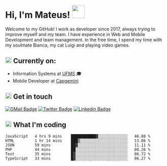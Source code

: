 # Hi, I'm Mateus! <img src="https://media.giphy.com/media/Lp2DXaHwco9FK/giphy.gif" width="40" height="40" />

Welcome to my GitHub! I work as developer since 2017, always trying to improve myself and my team. I have experience in Web and Mobile Development and team management. In the free time, I spend my time with my soulmate Bianca, my cat Luigi and playing video games.

## <img src="https://github.githubassets.com/images/icons/emoji/unicode/1f469-1f4bb.png" width="20" height="20" /> Currently on:
- Information Systems at [UFMS](https://www.ufms.br) :mortar_board:
- Mobile Developer at [Capgemini](https://www.capgemini.com)

## <img src="https://github.githubassets.com/images/icons/emoji/unicode/2615.png" width="20" height="20"/> Get in touch
[![GMail Badge](https://img.shields.io/badge/Gmail-D14836?style=for-the-badge&logo=gmail&logoColor=white&link=http://mailto:mateusragazzi.b@gmail.com)](http://malito:mateusragazzi.b@gmail.com)
[![Twitter Badge](https://img.shields.io/badge/Twitter-1DA1F2?style=for-the-badge&logo=twitter&logoColor=white&link=https://twitter.com/r_mateus39)](https://twitter.com/r_mateus39)
[![Linkedin Badge](https://img.shields.io/badge/LinkedIn-0077B5?style=for-the-badge&logo=linkedin&logoColor=white&link=https://www.linkedin.com/in/mateus-ragazzi/)](https://www.linkedin.com/in/mateus-ragazzi/)

## <img src="https://github.githubassets.com/images/icons/emoji/unicode/1f4ca.png" width="20" height="20"/> What I'm coding

<!--START_SECTION:waka-->

```text
JavaScript   4 hrs 9 mins    ███████████▓░░░░░░░░░░░░░   46.80 %
HTML         1 hr 14 mins    ███▒░░░░░░░░░░░░░░░░░░░░░   13.86 %
JSON         59 mins         ██▓░░░░░░░░░░░░░░░░░░░░░░   11.11 %
PHP          44 mins         ██░░░░░░░░░░░░░░░░░░░░░░░   08.26 %
Text         35 mins         █▓░░░░░░░░░░░░░░░░░░░░░░░   06.72 %
TypeScript   33 mins         █▓░░░░░░░░░░░░░░░░░░░░░░░   06.27 %
```

<!--END_SECTION:waka-->
